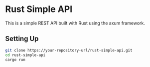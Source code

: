 # Rust Simple API

This is a simple REST API built with Rust using the axum framework. 

## Setting Up

```bash
git clone https://your-repository-url/rust-simple-api.git
cd rust-simple-api
cargo run
```

